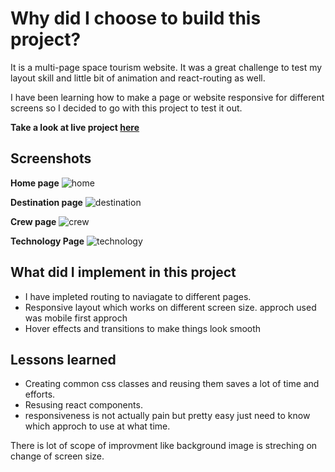 # Why did I choose to build this project?
It is a multi-page space tourism website. It was a great challenge to test my layout skill and little bit of animation and react-routing as well.

I have been learning how to make a page or website responsive for different screens so I decided to go with this project to test it out.

<strong>Take a look at live project [here](https://space-tourism-journey.netlify.app/)</strong>

## Screenshots
<strong>Home page</strong>
![home](https://user-images.githubusercontent.com/40634061/167280567-97537954-d2be-44fc-9ea8-68322ba707ca.PNG)


<strong>Destination page</strong>
![destination](https://user-images.githubusercontent.com/40634061/167280570-5d1dcdc0-0198-4114-9c8b-69c02070d86c.PNG)

<strong>Crew page</strong>
![crew](https://user-images.githubusercontent.com/40634061/167280576-96403f3a-51e1-4e07-aca5-4eb0388a6495.PNG)

<strong>Technology Page</strong>
![technology](https://user-images.githubusercontent.com/40634061/167280581-cb2b6c05-717c-4994-a0e4-46c3cdf6d26b.PNG)

## What did I implement in this project

- I have impleted routing to naviagate to different pages.
- Responsive layout which works on different screen size. approch used was mobile first approch 
- Hover effects and transitions to make things look smooth

## Lessons learned
- Creating common css classes and reusing them saves a lot of time and efforts.
- Resusing react components.
- responsiveness is not actually pain but pretty easy just need to know which approch to use at what time.

There is lot of scope of improvment like background image is streching on change of screen size.




